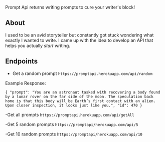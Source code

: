 Prompt Api returns writing prompts to cure your writer's block!

## About

I used to be an avid storyteller but constantly got stuck wondering what exactly I wanted to write. I came up with the idea to develop an API that helps you actually _start_ writing.

## Endpoints

- Get a random prompt
  `https://promptapi.herokuapp.com/api/random`

Example Response:

`{ "prompt": "You are an astronaut tasked with recovering a body found by a lunar rover on the far side of the moon. The speculation back home is that this body will be Earth’s first contact with an alien. Upon closer inspection, it looks just like you.", "id": 470 }`

-Get all prompts
`https://promptapi.herokuapp.com/api/getAll`

-Get 5 random prompts
`https://promptapi/herokuapp.com/api/5`

-Get 10 random prompts
`https://promptapi/herokuapp.com/api/10`
